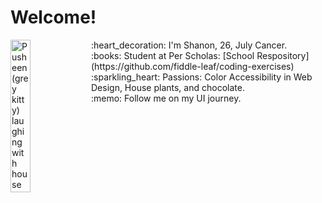 # Welcome!
<img align="left"
    src="https://media1.giphy.com/media/9oa3sE4IdWbqO61WGT/giphy.gif?cid=ecf05e47irkx0225h3e8wdyv6wbkvj691crbwj4eo2h4eeeq&ep=v1_stickers_search&rid=giphy.gif"
    alt="Pusheen(grey kitty) laughing with house plants in the background"
    width="25%"
    height="auto">
<ul style="list-style:none;">
    <li>:heart_decoration: I'm Shanon, 26, July Cancer.
    <li>:books: Student at Per Scholas: [School Respository](https://github.com/fiddle-leaf/coding-exercises)
    <li>:sparkling_heart: Passions: Color Accessibility in Web Design, House plants, and chocolate.
    <li>:memo: Follow me on my UI journey.
<ul>
